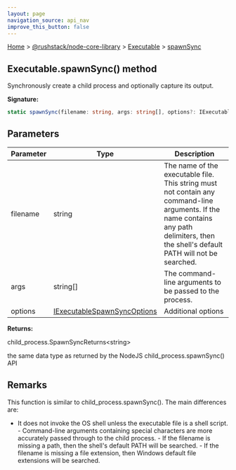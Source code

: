 ```yaml
---
layout: page
navigation_source: api_nav
improve_this_button: false
---
```



[Home](./index.md) &gt; [@rushstack/node-core-library](./node-core-library.md) &gt; [Executable](./node-core-library.executable.md) &gt; [spawnSync](./node-core-library.executable.spawnsync.md)

## Executable.spawnSync() method

Synchronously create a child process and optionally capture its output.

<b>Signature:</b>

```typescript
static spawnSync(filename: string, args: string[], options?: IExecutableSpawnSyncOptions): child_process.SpawnSyncReturns<string>;
```

## Parameters

|  Parameter | Type | Description |
|  --- | --- | --- |
|  filename | string | The name of the executable file. This string must not contain any command-line arguments. If the name contains any path delimiters, then the shell's default PATH will not be searched. |
|  args | string\[\] | The command-line arguments to be passed to the process. |
|  options | [IExecutableSpawnSyncOptions](./node-core-library.iexecutablespawnsyncoptions.md) | Additional options |

<b>Returns:</b>

child\_process.SpawnSyncReturns&lt;string&gt;

the same data type as returned by the NodeJS child\_process.spawnSync() API

## Remarks

This function is similar to child\_process.spawnSync(). The main differences are:

- It does not invoke the OS shell unless the executable file is a shell script. - Command-line arguments containing special characters are more accurately passed through to the child process. - If the filename is missing a path, then the shell's default PATH will be searched. - If the filename is missing a file extension, then Windows default file extensions will be searched.
